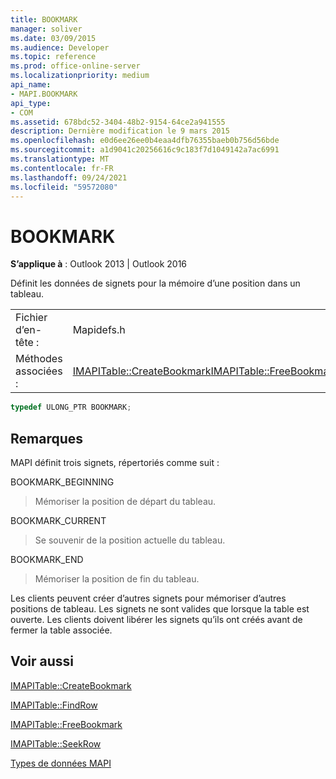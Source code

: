```yaml
---
title: BOOKMARK
manager: soliver
ms.date: 03/09/2015
ms.audience: Developer
ms.topic: reference
ms.prod: office-online-server
ms.localizationpriority: medium
api_name:
- MAPI.BOOKMARK
api_type:
- COM
ms.assetid: 678bdc52-3404-48b2-9154-64ce2a941555
description: Dernière modification le 9 mars 2015
ms.openlocfilehash: e0d6ee26ee0b4eaa4dfb76355baeb0b756d56bde
ms.sourcegitcommit: a1d9041c20256616c9c183f7d1049142a7ac6991
ms.translationtype: MT
ms.contentlocale: fr-FR
ms.lasthandoff: 09/24/2021
ms.locfileid: "59572080"
---
```

# <a name="bookmark"></a>BOOKMARK

  
  
**S’applique à** : Outlook 2013 | Outlook 2016 
  
Définit les données de signets pour la mémoire d’une position dans un tableau. 
  
|||
|:-----|:-----|
|Fichier d’en-tête :  <br/> |Mapidefs.h  <br/> |
|Méthodes associées :  <br/> |[IMAPITable::CreateBookmark](imapitable-createbookmark.md)[IMAPITable::FreeBookmark](imapitable-freebookmark.md) <br/> |
   
```cpp
typedef ULONG_PTR BOOKMARK;
```

## <a name="remarks"></a>Remarques

MAPI définit trois signets, répertoriés comme suit :
  
BOOKMARK_BEGINNING 
  
> Mémoriser la position de départ du tableau. 
    
BOOKMARK_CURRENT 
  
> Se souvenir de la position actuelle du tableau.
    
BOOKMARK_END 
  
> Mémoriser la position de fin du tableau.
    
Les clients peuvent créer d’autres signets pour mémoriser d’autres positions de tableau. Les signets ne sont valides que lorsque la table est ouverte. Les clients doivent libérer les signets qu’ils ont créés avant de fermer la table associée. 
  
## <a name="see-also"></a>Voir aussi



[IMAPITable::CreateBookmark](imapitable-createbookmark.md)
  
[IMAPITable::FindRow](imapitable-findrow.md)
  
[IMAPITable::FreeBookmark](imapitable-freebookmark.md)
  
[IMAPITable::SeekRow](imapitable-seekrow.md)


[Types de données MAPI](mapi-data-types.md)

